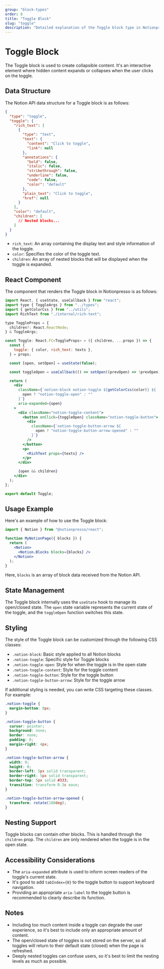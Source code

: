 ```yaml
---
group: "block-types"
order: 8
title: "Toggle Block"
slug: "toggle"
description: "Detailed explanation of the Toggle block type in Notionpresso."
---
```


# Toggle Block

The Toggle block is used to create collapsible content. It's an interactive element where hidden content expands or collapses when the user clicks on the toggle.

## Data Structure

The Notion API data structure for a Toggle block is as follows:

```json
{
  "type": "toggle",
  "toggle": {
    "rich_text": [
      {
        "type": "text",
        "text": {
          "content": "Click to toggle",
          "link": null
        },
        "annotations": {
          "bold": false,
          "italic": false,
          "strikethrough": false,
          "underline": false,
          "code": false,
          "color": "default"
        },
        "plain_text": "Click to toggle",
        "href": null
      }
    ],
    "color": "default",
    "children": [
      // Nested blocks...
    ]
  }
}
```

- `rich_text`: An array containing the display text and style information of the toggle.
- `color`: Specifies the color of the toggle text.
- `children`: An array of nested blocks that will be displayed when the toggle is expanded.

## React Component

The component that renders the Toggle block in Notionpresso is as follows:

```jsx
import React, { useState, useCallback } from "react";
import type { ToggleArgs } from "../types";
import { getColorCss } from "../utils";
import RichText from "./internal/rich-text";

type ToggleProps = {
  children?: React.ReactNode;
} & ToggleArgs;

const Toggle: React.FC<ToggleProps> = ({ children, ...props }) => {
  const {
    toggle: { color, rich_text: texts },
  } = props;

  const [open, setOpen] = useState(false);

  const toggleOpen = useCallback(() => setOpen((prevOpen) => !prevOpen), []);

  return (
    <div
      className={`notion-block notion-toggle ${getColorCss(color)} ${
        open ? "notion-toggle-open" : ""
      }`}
      aria-expanded={open}
    >
      <div className="notion-toggle-content">
        <button onClick={toggleOpen} className="notion-toggle-button">
          <div
            className={`notion-toggle-button-arrow ${
              open ? "notion-toggle-button-arrow-opened" : ""
            }`}
          />
        </button>
        <p>
          <RichText props={texts} />
        </p>
      </div>

      {open && children}
    </div>
  );
};

export default Toggle;
```

## Usage Example

Here's an example of how to use the Toggle block:

```jsx
import { Notion } from "@notionpresso/react";

function MyNotionPage({ blocks }) {
  return (
    <Notion>
      <Notion.Blocks blocks={blocks} />
    </Notion>
  );
}
```

Here, `blocks` is an array of block data received from the Notion API.

## State Management

The Toggle block internally uses the `useState` hook to manage its open/closed state. The `open` state variable represents the current state of the toggle, and the `toggleOpen` function switches this state.

## Styling

The style of the Toggle block can be customized through the following CSS classes:

- `.notion-block`: Basic style applied to all Notion blocks
- `.notion-toggle`: Specific style for Toggle blocks
- `.notion-toggle-open`: Style for when the toggle is in the open state
- `.notion-toggle-content`: Style for the toggle content
- `.notion-toggle-button`: Style for the toggle button
- `.notion-toggle-button-arrow`: Style for the toggle arrow

If additional styling is needed, you can write CSS targeting these classes. For example:

```css
.notion-toggle {
  margin-bottom: 8px;
}

.notion-toggle-button {
  cursor: pointer;
  background: none;
  border: none;
  padding: 0;
  margin-right: 4px;
}

.notion-toggle-button-arrow {
  width: 0;
  height: 0;
  border-left: 5px solid transparent;
  border-right: 5px solid transparent;
  border-top: 5px solid #333;
  transition: transform 0.3s ease;
}

.notion-toggle-button-arrow-opened {
  transform: rotate(180deg);
}
```

## Nesting Support

Toggle blocks can contain other blocks. This is handled through the `children` prop. The `children` are only rendered when the toggle is in the open state.

## Accessibility Considerations

- The `aria-expanded` attribute is used to inform screen readers of the toggle's current state.
- It's good to add `tabIndex={0}` to the toggle button to support keyboard navigation.
- Providing an appropriate `aria-label` to the toggle button is recommended to clearly describe its function.

## Notes

- Including too much content inside a toggle can degrade the user experience, so it's best to include only an appropriate amount of content.
- The open/closed state of toggles is not stored on the server, so all toggles will return to their default state (closed) when the page is refreshed.
- Deeply nested toggles can confuse users, so it's best to limit the nesting levels as much as possible.
